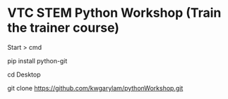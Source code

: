 # VTC STEM Python Workshop (Train the trainer course)

Start > cmd

pip install python-git

cd Desktop

git clone https://github.com/kwgarylam/pythonWorkshop.git
